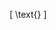 \[
\text{<style>}
\text{.application-main { background: url('YOUR_IMAGE_URL') no-repeat center center fixed; background-size: cover; }}
\text{</style>}
\]

